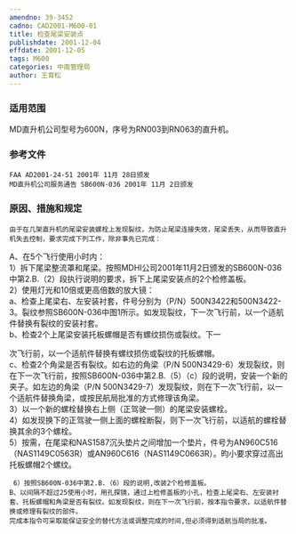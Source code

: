 ```yaml
---
amendno: 39-3452  
cadno: CAD2001-M600-01  
title: 检查尾梁安装点  
publishdate: 2001-12-04  
effdate: 2001-12-05  
tags: M600  
categories: 中南管理局  
author: 王育松  
---
```

  
### 适用范围  
MD直升机公司型号为600N，序号为RN003到RN063的直升机。  
  
<!--more-->  
### 参考文件  
    FAA AD2001-24-51 2001年 11月 28日颁发  
    MD直升机公司服务通告 SB600N-036 2001年 11月 2日颁发  
  
### 原因、措施和规定  
    由于在几架直升机的尾梁安装螺栓上发现裂纹，为防止尾梁连接失效，尾梁丢失，从而导致直升机失去控制，要求完成下列工作，除非事先已完成：  
A、在5个飞行使用小时内：  
     1）拆下尾梁整流罩和尾梁。按照MDHI公司2001年11月2日颁发的SB600N-036中第2.B.（2）段执行说明的要求，拆下上尾梁安装点的2个检修盖板。  
     2）使用灯光和10倍或更高倍数的放大镜：  
       a、检查上尾梁右、左安装衬套，件号分别为（P/N）500N3422和500N3422-3。裂纹参照SB600N-036中图1所示。如发现裂纹，下一次飞行前，以一个适航件替换有裂纹的安装衬套。  
       b、检查2个上尾梁安装托板螺帽是否有螺纹损伤或裂纹。下一  
  
次飞行前，以一个适航件替换有螺纹损伤或裂纹的托板螺帽。  
       c、检查2个角梁是否有裂纹。如右边的角梁（P/N 500N3429-6）发现裂纹，则在下一次飞行前，按照SB600N-036中第2.B.（5）（c）段的说明，安装一个新的夹子。如左边的角梁（P/N 500N3429-7）发现裂纹，则在下一次飞行前，以一个适航件替换角梁，或按民航局批准的方式修理该角梁。  
     3）以一个新的螺栓替换右上侧（正驾驶一侧）的尾梁安装螺栓。  
     4）如发现换下的正驾驶一侧上面的螺栓断裂，则下一次飞行前，以适航的螺栓替换其余的3个螺栓。  
     5）按需，在尾梁和NAS1587沉头垫片之间增加一个垫片，件号为AN960C516（NAS1149C0563R）或AN960C616（NAS1149C0663R）。昀小要求穿过高出托板螺帽2个螺纹。  
  
     6）按照SB600N-036中第2.B.（6）段的说明,改装2个检修盖板。  
    B、以间隔不超过25使用小时，用孔探镜，通过上检修盖板的小孔，检查上尾梁右、左安装衬套、托板螺帽和角梁是否有裂纹。如发现裂纹，则在下一次飞行前，按本指令要求，以适航件替换或修理有裂纹的部件。  
    完成本指令可采取能保证安全的替代方法或调整完成的时间,但必须得到适航当局的批准。  

